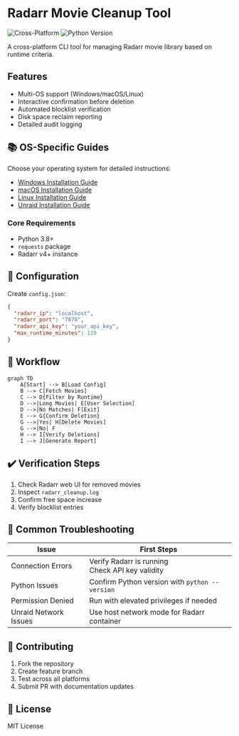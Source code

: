 # Radarr Movie Cleanup Tool

![Cross-Platform](https://img.shields.io/badge/Platform-Windows%20%7C%20macOS%20%7C%20Linux-blue)
![Python Version](https://img.shields.io/badge/Python-3.8%2B-green)

A cross-platform CLI tool for managing Radarr movie library based on runtime criteria.

## Features
- Multi-OS support (Windows/macOS/Linux)
- Interactive confirmation before deletion
- Automated blocklist verification
- Disk space reclaim reporting
- Detailed audit logging

## 📚 OS-Specific Guides
Choose your operating system for detailed instructions:

- [Windows Installation Guide](WINDOWS_GUIDE.md)
- [macOS Installation Guide](MACOS_GUIDE.md)
- [Linux Installation Guide](LINUX_GUIDE.md)
- [Unraid Installation Guide](UNRAID_GUIDE.md)

### Core Requirements
- Python 3.8+
- `requests` package
- Radarr v4+ instance


## 📁 Configuration
Create `config.json`:
```json
{
  "radarr_ip": "localhost",
  "radarr_port": "7878",
  "radarr_api_key": "your_api_key",
  "max_runtime_minutes": 120
}
```


## 🔄 Workflow
```mermaid
graph TD
    A[Start] --> B[Load Config]
    B --> C[Fetch Movies]
    C --> D{Filter by Runtime}
    D -->|Long Movies| E[User Selection]
    D -->|No Matches| F[Exit]
    E --> G{Confirm Deletion}
    G -->|Yes| H[Delete Movies]
    G -->|No| F
    H --> I[Verify Deletions]
    I --> J[Generate Report]
```

## ✔️ Verification Steps
1. Check Radarr web UI for removed movies
2. Inspect `radarr_cleanup.log`
3. Confirm free space increase
4. Verify blocklist entries

## 🐛 Common Troubleshooting
| Issue | First Steps |
|-------|-------------|
| Connection Errors | Verify Radarr is running<br>Check API key validity |
| Python Issues | Confirm Python version with `python --version` |
| Permission Denied | Run with elevated privileges if needed |
| Unraid Network Issues | Use host network mode for Radarr container |

## 🤝 Contributing
1. Fork the repository
2. Create feature branch
3. Test across all platforms
4. Submit PR with documentation updates

## 📄 License
MIT License